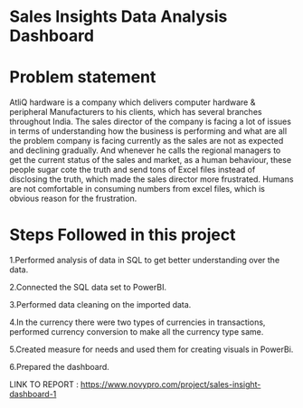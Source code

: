 # Sales Insights Data Analysis Dashboard

# Problem statement

AtliQ hardware is a company which delivers computer hardware & peripheral Manufacturers to his clients, which has several branches throughout India. The sales director of the company is facing a lot of issues in terms of understanding how the business is performing and what are all the problem company is facing currently as the sales are not as expected and declining gradually. And whenever he calls the regional managers to get the current status of the sales and market, as a human behaviour, these people sugar cote the truth and send tons of Excel files instead of disclosing the truth, which made the sales director more frustrated. Humans are not comfortable in consuming numbers from excel files, which is obvious reason for the frustration.

# Steps Followed in this project

1.Performed analysis of data in SQL to get better understanding over the data.

2.Connected the SQL data set to PowerBI.

3.Performed  data cleaning on the imported data.

4.In the currency there were two types of currencies in transactions, performed currency conversion to make all the currency type same.

5.Created measure for needs and used them for creating visuals in PowerBi.

6.Prepared the dashboard.


LINK TO REPORT : https://www.novypro.com/project/sales-insight-dashboard-1




